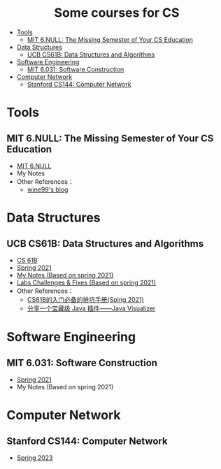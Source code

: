<div align="center">
    <h1>Some courses for CS</h1>
</div>

<!-- TOC -->

- [Tools](#tools)
    - [MIT 6.NULL: The Missing Semester of Your CS Education](#mit-6null-the-missing-semester-of-your-cs-education)
- [Data Structures](#data-structures)
    - [UCB CS61B: Data Structures and Algorithms](#ucb-cs61b-data-structures-and-algorithms)
- [Software Engineering](#software-engineering)
    - [MIT 6.031: Software Construction](#mit-6031-software-construction)
- [Computer Network](#computer-network)
    - [Stanford CS144: Computer Network](#stanford-cs144-computer-network)

<!-- /TOC -->

# Tools
## MIT 6.NULL: The Missing Semester of Your CS Education
- <a href="https://missing.csail.mit.edu/" target="_blank">MIT 6.NULL</a><br>
- My Notes<br>
- Other References：<br>
    - <a href="https://segmentfault.com/a/1190000039107866" target="_blank">wine99's blog</a><br>

# Data Structures
## UCB CS61B: Data Structures and Algorithms

- <a href="https://inst.eecs.berkeley.edu/~cs61b/" target="_blank">CS 61B</a><br>
- <a href="https://inst.eecs.berkeley.edu/~cs61b/sp21/" target="_blank">Spring 2021</a><br>
- <a href="{% post_url tech/courses/cs61b/2023-11-26-notes %}"> My Notes (Based on spring 2021)</a><br>
- <a href="{% post_url tech/courses/cs61b/2023-11-26-labs %}"> Labs Challenges & Fixes (Based on spring 2021)</a><br>
- Other References：<br>
    - <a href="https://zhuanlan.zhihu.com/p/444814803" target="_blank">CS61B的入门必备的排坑手册(Sping 2021)</a><br>
    - <a href="https://blog.csdn.net/zhj1698/article/details/126344041" target="_blank">分享一个宝藏级 Java 插件——Java Visualizer</a><br>


# Software Engineering
## MIT 6.031: Software Construction

- <a href="https://web.mit.edu/6.031/www/sp21/" target="_blank">Spring 2021</a><br>
- My Notes (Based on spring 2021)<br>

# Computer Network
## Stanford CS144: Computer Network
- <a href="https://cs144.github.io/" target="_blank">Spring 2023</a><br>





